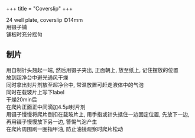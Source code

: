 +++
title = "Coverslip"
+++

24 well plate, coverslip Φ14mm  
用镊子铺  
铺板时充分摇匀  

## 制片

用自制针头翘起一端, 然后用镊子夹出, 正面朝上, 放至纸上, 记住摆放的位置  
放到超净台中避光通风干燥  
同时拿出封片剂放至超净台中, 常温放置可赶走液体中的气泡  
同时在载玻片上写下label  
干燥20min后  
在爬片正面正中间滴加4.5μl封片剂  
用镊子慢慢将爬片倒扣在载玻片上, 用手指或针头抵住一边固定位置, 先放下一边, 再用镊子慢慢放下另一边, 警惕气泡产生  
在爬片周围刷一圈指甲油, 防止油镜观察时爬片松动  
